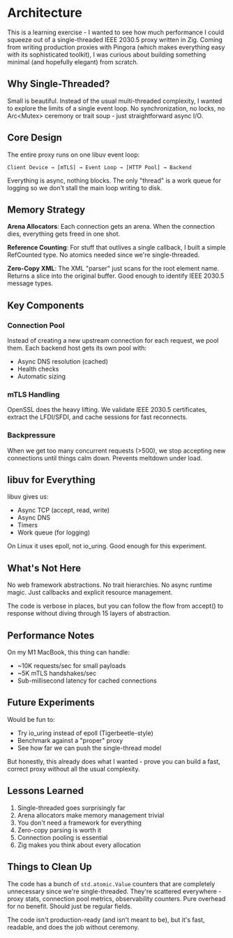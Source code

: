 # Architecture

This is a learning exercise - I wanted to see how much performance I could squeeze out of a single-threaded IEEE 2030.5 proxy written in Zig. Coming from writing production proxies with Pingora (which makes everything easy with its sophisticated toolkit), I was curious about building something minimal (and hopefully elegant) from scratch.

## Why Single-Threaded?

Small is beautiful. Instead of the usual multi-threaded complexity, I wanted to explore the limits of a single event loop. No synchronization, no locks, no Arc<Mutex<T>> ceremony or trait soup - just straightforward async I/O.

## Core Design

The entire proxy runs on one libuv event loop:

```
Client Device → [mTLS] → Event Loop → [HTTP Pool] → Backend
```

Everything is async, nothing blocks. The only "thread" is a work queue for logging so we don't stall the main loop writing to disk.

## Memory Strategy

**Arena Allocators**: Each connection gets an arena. When the connection dies, everything gets freed in one shot.

**Reference Counting**: For stuff that outlives a single callback, I built a simple RefCounted type. No atomics needed since we're single-threaded.

**Zero-Copy XML**: The XML "parser" just scans for the root element name. Returns a slice into the original buffer. Good enough to identify IEEE 2030.5 message types.

## Key Components

### Connection Pool
Instead of creating a new upstream connection for each request, we pool them. Each backend host gets its own pool with:
- Async DNS resolution (cached)
- Health checks
- Automatic sizing

### mTLS Handling
OpenSSL does the heavy lifting. We validate IEEE 2030.5 certificates, extract the LFDI/SFDI, and cache sessions for fast reconnects.

### Backpressure
When we get too many concurrent requests (>500), we stop accepting new connections until things calm down. Prevents meltdown under load.

## libuv for Everything

libuv gives us:
- Async TCP (accept, read, write)
- Async DNS 
- Timers
- Work queue (for logging)

On Linux it uses epoll, not io_uring. Good enough for this experiment.

## What's Not Here

No web framework abstractions. No trait hierarchies. No async runtime magic. Just callbacks and explicit resource management. 

The code is verbose in places, but you can follow the flow from accept() to response without diving through 15 layers of abstraction.

## Performance Notes

On my M1 MacBook, this thing can handle:
- ~10K requests/sec for small payloads
- ~5K mTLS handshakes/sec
- Sub-millisecond latency for cached connections


## Future Experiments

Would be fun to:
- Try io_uring instead of epoll (Tigerbeetle-style)
- Benchmark against a "proper" proxy
- See how far we can push the single-thread model

But honestly, this already does what I wanted - prove you can build a fast, correct proxy without all the usual complexity.

## Lessons Learned

1. Single-threaded goes surprisingly far
2. Arena allocators make memory management trivial
3. You don't need a framework for everything
4. Zero-copy parsing is worth it
5. Connection pooling is essential
6. Zig makes you think about every allocation

## Things to Clean Up

The code has a bunch of `std.atomic.Value` counters that are completely unnecessary since we're single-threaded. They're scattered everywhere - proxy stats, connection pool metrics, observability counters. Pure overhead for no benefit. Should just be regular fields.

The code isn't production-ready (and isn't meant to be), but it's fast, readable, and does the job without ceremony.

